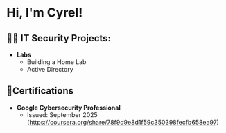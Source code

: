 
<h1>Hi, I'm Cyrel! </h1>

<h2>👨‍💻 IT Security Projects:</h2>

- <b>Labs</b>
  - Building a Home Lab
  - Active Directory

<h2> 📜Certifications</h2>

 - <b>Google Cybersecurity Professional </b>
    - Issued: September 2025 (https://coursera.org/share/78f9d9e8d1f59c350398fecfb658ea97)
      
      
        
       



<!--
**joshmadakor1/joshmadakor1** is a ✨ _special_ ✨ repository because its `README.md` (this file) appears on your GitHub profile.

Here are some ideas to get you started:

- 🔭 I’m currently working on ...
- 🌱 I’m currently learning ...
- 👯 I’m looking to collaborate on ...
- 🤔 I’m looking for help with ...
- 💬 Ask me about ...
- 📫 How to reach me: ...
- 😄 Pronouns: ...
- ⚡ Fun fact: ...
-->
